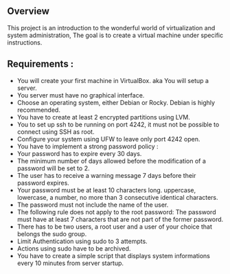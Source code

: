 ## Overview

This project is an introduction to the wonderful world of virtualization and system administration, The goal is to create a virtual machine under specific instructions.

## Requirements :

-   You will create your first machine in VirtualBox. aka You will setup a server.
-   You server must have no graphical interface.
-   Choose an operating system, either Debian or Rocky. Debian is highly recommended.
-   You have to create at least 2 encrypted partitions using LVM.
-   You to set up ssh to be running on port 4242, it must not be possible to connect using SSH as root.
-   Configure your system using UFW to leave only port 4242 open.
-   You have to implement a strong password policy :
-   Your password has to expire every 30 days.
-   The minimum number of days allowed before the modification of a password will be set to 2.
-   The user has to receive a warning message 7 days before their password expires.
-   Your password must be at least 10 characters long. uppercase, lowercase, a number, no more than 3 consecutive identical characters.
-   The password must not include the name of the user.
-   The following rule does not apply to the root password: The password must have at least 7 characters that are not part of the former password.
-   There has to be two users, a root user and a user of your choice that belongs the sudo group.
-   Limit Authentication using sudo to 3 attempts.
-   Actions using sudo have to be archived.
-   You have to create a simple script that displays system informations every 10 minutes from server startup.
